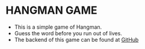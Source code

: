 # HANGMAN GAME

- This is a simple game of Hangman.
- Guess the word before you run out of lives.
- The backend of this game can be found at [GitHub](https://github.com/Shubham-Mi/hangman-backend)
